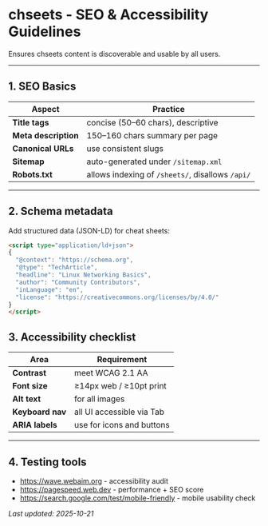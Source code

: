 # chseets - SEO & Accessibility Guidelines

Ensures chseets content is discoverable and usable by all users.

---

## 1. SEO Basics

| Aspect | Practice |
|--------|-----------|
| **Title tags** | concise (50–60 chars), descriptive |
| **Meta description** | 150–160 chars summary per page |
| **Canonical URLs** | use consistent slugs |
| **Sitemap** | auto-generated under `/sitemap.xml` |
| **Robots.txt** | allows indexing of `/sheets/`, disallows `/api/` |

---

## 2. Schema metadata

Add structured data (JSON-LD) for cheat sheets:

```html
<script type="application/ld+json">
{
  "@context": "https://schema.org",
  "@type": "TechArticle",
  "headline": "Linux Networking Basics",
  "author": "Community Contributors",
  "inLanguage": "en",
  "license": "https://creativecommons.org/licenses/by/4.0/"
}
</script>
```

## 3. Accessibility checklist

| Area             | Requirement               |
| ---------------- | ------------------------- |
| **Contrast**     | meet WCAG 2.1 AA          |
| **Font size**    | ≥14px web / ≥10pt print   |
| **Alt text**     | for all images            |
| **Keyboard nav** | all UI accessible via Tab |
| **ARIA labels**  | use for icons and buttons |

---

## 4. Testing tools

- <https://wave.webaim.org> - accessibility audit
- <https://pagespeed.web.dev> - performance + SEO score
- <https://search.google.com/test/mobile-friendly> - mobile usability check

_Last updated: 2025-10-21_
